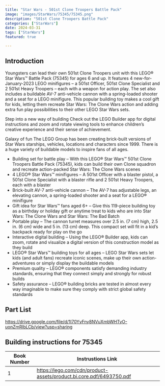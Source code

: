 ```yaml
---
title: "Star Wars - 501st Clone Troopers Battle Pack"
image: "images/StarWars/75345/75345.png"
description: "501st Clone Troopers Battle Pack"
categories: ["StarWars"]
date: 2024-03-31
tags: ["StarWars"]
featured: true

---
```

## Introduction

Youngsters can lead their own 501st Clone Troopers unit with this LEGO® Star Wars™ Battle Pack (75345) for ages 6 and up. It features 4 new-for-January-2023 LEGO minifigures – a 501st Officer, 501st Clone Specialist and 2 501st Heavy Troopers – each with a weapon for action play. The set also includes a buildable AV-7 anti-vehicle cannon with a spring-loaded shooter and a seat for a LEGO minifigure. This popular building toy makes a cool gift for kids, letting them recreate Star Wars: The Clone Wars action and adding extra fun play possibilities to their other LEGO Star Wars sets.

Step into a new way of building
Check out the LEGO Builder app for digital instructions and zoom and rotate viewing tools to enhance children’s creative experience and their sense of achievement.

Galaxy of fun
The LEGO Group has been creating brick-built versions of Star Wars starships, vehicles, locations and characters since 1999. There is a huge variety of buildable models to inspire fans of all ages.

- Building set for battle play – With this LEGO® Star Wars™ 501st Clone Troopers Battle Pack (75345), kids can build their own Clone squadron and recreate action-packed Star Wars: The Clone Wars scenes
- 4 LEGO® Star Wars™ minifigures – A 501st Officer with a blaster pistol, a 501st Clone Specialist with a blaster rifle and 2 501st Heavy Troopers, each with a blaster
- Brick-built AV-7 anti-vehicle cannon – The AV-7 has adjustable legs, an elevating cannon, a spring-loaded shooter and a seat for a LEGO® minifigure
- Gift idea for Star Wars™ fans aged 6+ – Give this 119-piece building toy as a birthday or holiday gift or anytime treat to kids who are into Star Wars: The Clone Wars and Star Wars: The Bad Batch
- Portable play – The cannon turret measures over 2.5 in. (7 cm) high, 2.5 in. (6 cm) wide and 5 in. (13 cm) deep. This compact set will fit in a kid’s backpack ready for play on the go
- Interactive digital building – Using the LEGO® Builder app, kids can zoom, rotate and visualize a digital version of this construction model as they build
- LEGO® Star Wars™ building toys for all ages – LEGO Star Wars sets let kids (and adult fans) recreate iconic scenes, make up their own action-adventures or simply display the buildable models
- Premium quality – LEGO® components satisfy demanding industry standards, ensuring that they connect simply and strongly for robust builds
- Safety assurance – LEGO® building bricks are tested in almost every way imaginable to make sure they comply with strict global safety standards


## Part List

https://drive.google.com/file/d/1I70YyFny8NVuXmbWHTyO-uonZmRIbLCb/view?usp=sharing


## Building instructions for 75345

| Book Number | Instrustions Link |
|-------------|-------------------|
| 1           | https://lego.com/cdn/product-assets/product.bi.core.pdf/6493750.pdf |